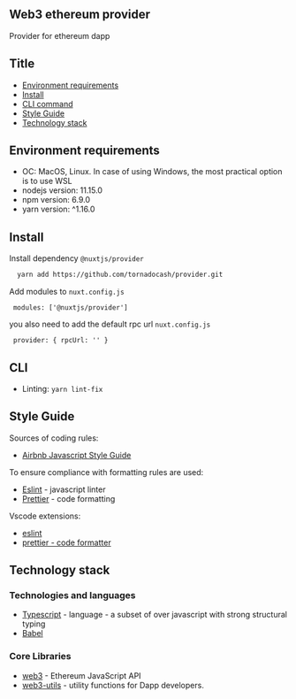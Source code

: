 ## Web3 ethereum provider 

Provider for ethereum dapp

## Title

- [Environment requirements](#environment-requirements)
- [Install](#install)
- [CLI command](#cli)
- [Style Guide](#style-guide)
- [Technology stack](#technology-stack)

## Environment requirements

- ОС: MacOS, Linux. In case of using Windows, the most practical option is to use WSL
- nodejs version: 11.15.0
- npm version: 6.9.0
- yarn version: ^1.16.0

## Install

Install dependency `@nuxtjs/provider`

```bash
  yarn add https://github.com/tornadocash/provider.git
```

Add modules to `nuxt.config.js`

```
 modules: ['@nuxtjs/provider']
```

you also need to add the default rpc url `nuxt.config.js`

```
 provider: { rpcUrl: '' }
```

## CLI

- Linting: `yarn lint-fix`

## Style Guide

Sources of coding rules:

- [Airbnb Javascript Style Guide](https://github.com/airbnb/javascript)

To ensure compliance with formatting rules are used:

- [Eslint](https://eslint.org/) - javascript linter
- [Prettier](https://prettier.io/) - code formatting

Vscode extensions:

- [eslint](https://marketplace.visualstudio.com/items?itemName=dbaeumer.vscode-eslint)
- [prettier - code formatter](https://marketplace.visualstudio.com/items?itemName=esbenp.prettier-vscode)

## Technology stack

### Technologies and languages

- [Typescript](https://www.typescriptlang.org/) - language - a subset of over javascript with strong structural typing
- [Babel](https://babeljs.io/)

### Core Libraries

- [web3](https://web3js.readthedocs.io/en/v1.3.0/) - Ethereum JavaScript API
- [web3-utils](https://web3js.readthedocs.io/en/v1.3.0/web3-utils.html) - utility functions for Dapp developers.

